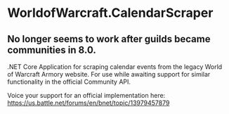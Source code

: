 # WorldofWarcraft.CalendarScraper

## No longer seems to work after guilds became communities in 8.0.

.NET Core Application for scraping calendar events from the legacy World of Warcraft Armory website. For use while awaiting support for similar functionality in the official Community API.

Voice your support for an official implementation here: https://us.battle.net/forums/en/bnet/topic/13979457879
